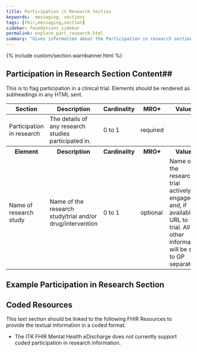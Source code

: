```yaml
---
title: Participation in Research Section
keywords:  messaging, sections
tags: [fhir,messaging,section]
sidebar: foundations_sidebar
permalink: explore_part_research.html
summary: "Gives information about the Participation in research section"
---
```


{% include custom/section.warnbanner.html %}

## Participation in Research Section Content##
This is to flag participation in a clinical trial. Elements should be rendered as subheadings in any HTML sent.

<table style="width:100%;max-width: 100%;">
	<thead>
		<tr>
			<th width="18%">Section</th>
			<th width="30%">Description</th>
			<th width="11%">Cardinality</th>
			<th width="11%">MRO*</th>
			<th width="30%">Values</th>
		</tr>
	</thead>
 <tbody>
  <tr>
   <td>Participation in research</td>
   <td>The details of any research studies participated in.</td>
   <td>0 to 1</td>
   <td>required</td>
   <td>&nbsp;</td>
  </tr>
		<tr>
			<th>Element</th>
			<th>Description</th>
			<th>Cardinality</th>
			<th>MRO*</th>
			<th>Values</th>
		</tr>
  <tr>
   <td>Name of research study</td>
   <td>Name of the research study/trial and/or drug/intervention</td>
   <td>0 to 1</td>
   <td>optional</td>
   <td>Name of the research trial actively engaged in and, if available, URL to trial. All other information will be sent to GP separately.</td>
  </tr>
 </tbody>
</table>


##  Example Participation in Research Section ##

<script src="https://gist.github.com/IOPS-DEV/9cd8f422a7c1e323ed42ac424a5830db.js"></script>

## Coded Resources ##

This text section should be linked to the following FHIR Resources to provide the textual information in a coded format.

- The ITK FHIR Mental Health eDischarge does not currently support coded participation in research information.






